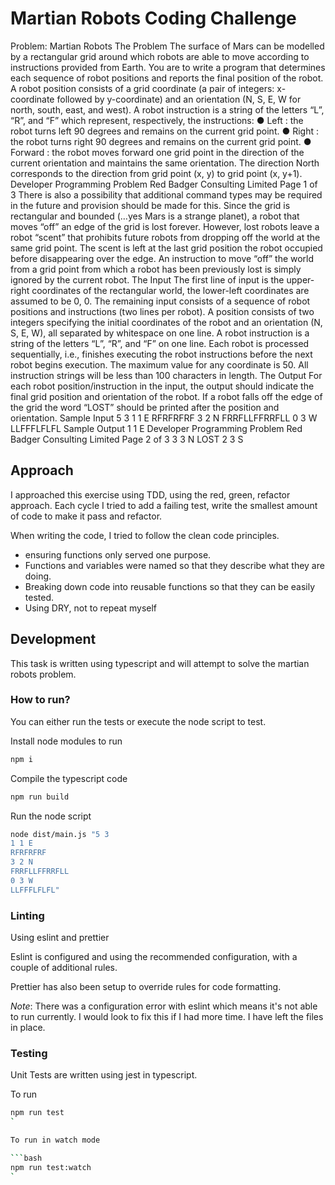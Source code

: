 # Martian Robots Coding Challenge

Problem: Martian Robots
The Problem
The surface of Mars can be modelled by a rectangular grid around which robots are able to
move according to instructions provided from Earth. You are to write a program that
determines each sequence of robot positions and reports the final position of the robot.
A robot position consists of a grid coordinate (a pair of integers: x-coordinate followed by
y-coordinate) and an orientation (N, S, E, W for north, south, east, and west).
A robot instruction is a string of the letters “L”, “R”, and “F” which represent, respectively, the
instructions:
● Left : the robot turns left 90 degrees and remains on the current grid point.
● Right : the robot turns right 90 degrees and remains on the current grid point.
● Forward : the robot moves forward one grid point in the direction of the current
orientation and maintains the same orientation.
The direction North corresponds to the direction from grid point (x, y) to grid point (x, y+1).
Developer Programming Problem
Red Badger Consulting Limited
Page 1 of 3
There is also a possibility that additional command types may be required in the future and
provision should be made for this.
Since the grid is rectangular and bounded (…yes Mars is a strange planet), a robot that
moves “off” an edge of the grid is lost forever. However, lost robots leave a robot “scent” that
prohibits future robots from dropping off the world at the same grid point. The scent is left at
the last grid position the robot occupied before disappearing over the edge. An instruction to
move “off” the world from a grid point from which a robot has been previously lost is simply
ignored by the current robot.
The Input
The first line of input is the upper-right coordinates of the rectangular world, the lower-left
coordinates are assumed to be 0, 0.
The remaining input consists of a sequence of robot positions and instructions (two lines per
robot). A position consists of two integers specifying the initial coordinates of the robot and
an orientation (N, S, E, W), all separated by whitespace on one line. A robot instruction is a
string of the letters “L”, “R”, and “F” on one line.
Each robot is processed sequentially, i.e., finishes executing the robot instructions before the
next robot begins execution.
The maximum value for any coordinate is 50.
All instruction strings will be less than 100 characters in length.
The Output
For each robot position/instruction in the input, the output should indicate the final grid
position and orientation of the robot. If a robot falls off the edge of the grid the word “LOST”
should be printed after the position and orientation.
Sample Input
5 3
1 1 E
RFRFRFRF
3 2 N
FRRFLLFFRRFLL
0 3 W
LLFFFLFLFL
Sample Output
1 1 E
Developer Programming Problem
Red Badger Consulting Limited
Page 2 of 3
3 3 N LOST
2 3 S

## Approach

I approached this exercise using TDD, using the red, green, refactor approach. Each cycle I tried to add a failing test, write the smallest amount of code to make it pass and refactor.

When writing the code, I tried to follow the clean code principles.

- ensuring functions only served one purpose.
- Functions and variables were named so that they describe what they are doing.
- Breaking down code into reusable functions so that they can be easily tested.
- Using DRY, not to repeat myself

## Development

This task is written using typescript and will attempt to solve the martian robots problem.

### How to run?

You can either run the tests or execute the node script to test.

Install node modules to run

```bash
npm i
```

Compile the typescript code

```bash
npm run build
```

Run the node script

```bash
node dist/main.js "5 3
1 1 E
RFRFRFRF
3 2 N
FRRFLLFFRRFLL
0 3 W
LLFFFLFLFL"
```

### Linting

Using eslint and prettier

Eslint is configured and using the recommended configuration, with a couple of additional rules.

Prettier has also been setup to override rules for code formatting.

_Note_: There was a configuration error with eslint which means it's not able to run currently. I would look to fix this if I had more time. I have left the files in place.

### Testing

Unit Tests are written using jest in typescript.

To run

````bash
npm run test
`

To run in watch mode

```bash
npm run test:watch
`

````
